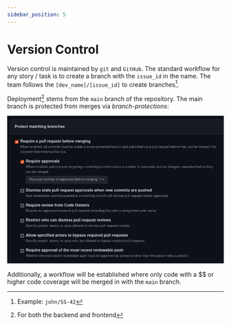 ```yaml
---
sidebar_position: 5
---
```


# Version Control

Version control is maintained by `git` and `GitHub`. The standard workflow for any story / task is to create a branch with the `issue_id` in the name. The team follows the `[dev_name]/[issue_id]` to create branches[^1]. 

Deployment[^2] stems from the `main` branch of the repository. The main branch is protected from merges via *branch-protections*: 

![branch-protection](/img/screenshots/branch-protection.png)

Additionally, a workflow will be established where only code with a $$ or higher code coverage will be merged in with the `main` branch.  



[^1]: Example: `john/SS-42`
[^2]: For both the backend and frontend